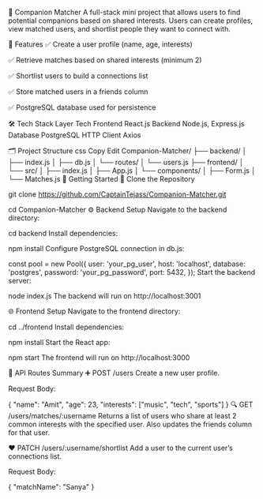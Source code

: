 👥 Companion Matcher
A full-stack mini project that allows users to find potential companions based on shared interests. Users can create profiles, view matched users, and shortlist people they want to connect with.

📌 Features
✅ Create a user profile (name, age, interests)

✅ Retrieve matches based on shared interests (minimum 2)

✅ Shortlist users to build a connections list

✅ Store matched users in a friends column

✅ PostgreSQL database used for persistence

🛠 Tech Stack
Layer	Tech
Frontend	React.js
Backend	Node.js, Express.js
Database	PostgreSQL
HTTP Client	Axios

🗂️ Project Structure
css
Copy
Edit
Companion-Matcher/
├── backend/
│   ├── index.js
│   ├── db.js
│   └── routes/
│       └── users.js
├── frontend/
│   └── src/
│       ├── index.js
│       ├── App.js
│       └── components/
│           ├── Form.js
│           └── Matches.js
🚀 Getting Started
📁 Clone the Repository

git clone https://github.com/CaptainTejass/Companion-Matcher.git

cd Companion-Matcher
⚙️ Backend Setup
Navigate to the backend directory:


cd backend
Install dependencies:


npm install
Configure PostgreSQL connection in db.js:


const pool = new Pool({
  user: 'your_pg_user',
  host: 'localhost',
  database: 'postgres',
  password: 'your_pg_password',
  port: 5432,
});
Start the backend server:


node index.js
The backend will run on http://localhost:3001

🌐 Frontend Setup
Navigate to the frontend directory:


cd ../frontend
Install dependencies:


npm install
Start the React app:

npm start
The frontend will run on http://localhost:3000

🧪 API Routes Summary
➕ POST /users
Create a new user profile.

Request Body:


{
  "name": "Amit",
  "age": 23,
  "interests": ["music", "tech", "sports"]
}
🔍 GET /users/matches/:username
Returns a list of users who share at least 2 common interests with the specified user. Also updates the friends column for that user.

❤️ PATCH /users/:username/shortlist
Add a user to the current user’s connections list.

Request Body:

{
  "matchName": "Sanya"
}

